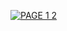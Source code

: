 

<a href="https://gifyu.com/image/SXSoJ"><img src="https://s7.gifyu.com/images/SXSoJ.gif" alt="PAGE 1 2" border="0" /></a>

